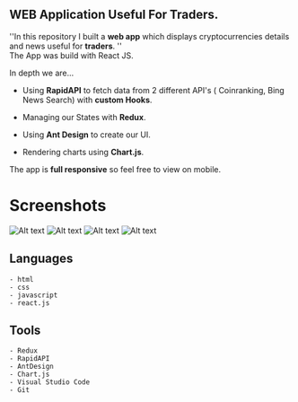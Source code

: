## WEB Application Useful For Traders.

''In this repository I built a **web app** which displays cryptocurrencies details and news useful for **traders**. ''<br>
The App was build with React JS.


In depth we are...

- Using **RapidAPI** to fetch data from 2 different API's ( Coinranking, Bing News Search) with **custom Hooks**.

- Managing our States with **Redux**.

- Using **Ant Design** to create our UI.

- Rendering charts using **Chart.js**.

The app is **full responsive** so feel free to view on mobile. 

# Screenshots

<img src="/src/images/Homepage-desktop.png" alt="Alt text" title="Optional title">
<img src="/src/images/Chart-desktop.png" alt="Alt text" title="Optional title">
<img src="/src/images/Cryptos-mobile.png" alt="Alt text" title="Optional title">
<img src="/src/images/Chart-mobile.png" alt="Alt text" title="Optional title">



## Languages
```
- html
- css
- javascript
- react.js
```


## Tools
```
- Redux
- RapidAPI
- AntDesign
- Chart.js
- Visual Studio Code
- Git
```
